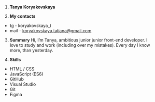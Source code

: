 1. **Tanya Koryakovskaya**

2. **My contacts**
* tg - koryakovskaya_t
* mail - koryakovskaya.tatiana@gmail.com

3. **Summary**
Hi, I’m Tanya, ambitious junior junior front-end developer. I love to study and work (including over my mistakes). Every day I know more, than yesterday.

4. **Skills**
* HTML / CSS
* JavaScript (ES6)
* GitHub
* Visual Studio
* Git
* Figma
